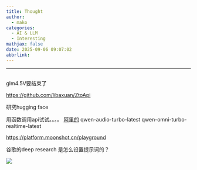 ```yaml
---
title: Thought
author:
  - mako
categories:
  - AI & LLM 
  - Interesting 
mathjax: false
date: 2025-09-06 09:07:02
abbrlink:
---
```

>  
<!--more-->
----
## 

glm4.5V要结束了

https://github.com/libaxuan/ZtoApi

研究hugging face

用函数调用api试试。。。。 [阿里的](https://bailian.console.aliyun.com/?spm=5176.29597918.J_SEsSjsNv72yRuRFS2VknO.2.5a637b08eKPVGS&tab=model#/model-market?capabilities=%5B%22ASR%22%5D&z_type_=%7B%22capabilities%22%3A%22array%22%7D)
qwen-audio-turbo-latest
qwen-omni-turbo-realtime-latest

https://platform.moonshot.cn/playground

谷歌的deep research 是怎么设置提示词的？



<img src = "https://media.makomako.dpdns.org/avatar/avatar.jpg" style= "width: auto ">

